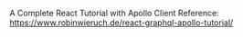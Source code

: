 A Complete React Tutorial with Apollo Client
Reference: https://www.robinwieruch.de/react-graphql-apollo-tutorial/
